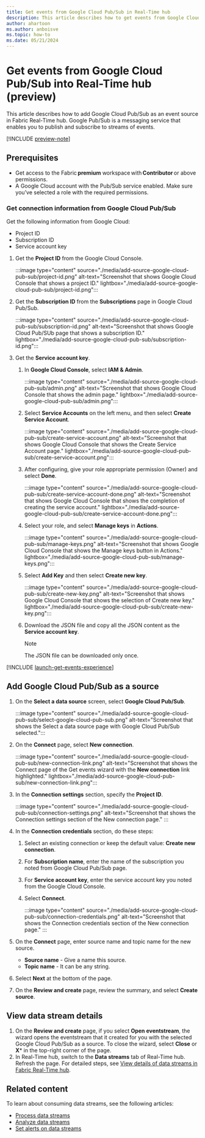 ```yaml
---
title: Get events from Google Cloud Pub/Sub in Real-Time hub
description: This article describes how to get events from Google Cloud Pub/Sub as an event source in Fabric Real-Time hub. 
author: ahartoon
ms.author: anboisve
ms.topic: how-to
ms.date: 05/21/2024
---
```


# Get events from Google Cloud Pub/Sub into Real-Time hub (preview)
This article describes how to add Google Cloud Pub/Sub as an event source in Fabric Real-Time hub. Google Pub/Sub is a messaging service that enables you to publish and subscribe to streams of events. 

[!INCLUDE [preview-note](./includes/preview-note.md)]

## Prerequisites 

- Get access to the Fabric **premium** workspace with **Contributor** or above permissions. 
- A Google Cloud account with the Pub/Sub service enabled. Make sure you’ve selected a role with the required permissions. 

### Get connection information from Google Cloud Pub/Sub
Get the following information from Google Cloud:

- Project ID
- Subscription ID
- Service account key

1. Get the **Project ID** from the Google Cloud Console. 

    :::image type="content" source="./media/add-source-google-cloud-pub-sub/project-id.png" alt-text="Screenshot that shows Google Cloud Console that shows a project ID." lightbox="./media/add-source-google-cloud-pub-sub/project-id.png":::
1. Get the **Subscription ID** from the **Subscriptions** page in Google Cloud Pub/Sub.

    :::image type="content" source="./media/add-source-google-cloud-pub-sub/subscription-id.png" alt-text="Screenshot that shows Google Cloud Pub/SUb page that shows a subscription ID." lightbox="./media/add-source-google-cloud-pub-sub/subscription-id.png":::
1. Get the **Service account key**. 
    1. In **Google Cloud Console**, select **IAM & Admin**. 
    
        :::image type="content" source="./media/add-source-google-cloud-pub-sub/admin.png" alt-text="Screenshot that shows  Google Cloud Console that shows the admin page." lightbox="./media/add-source-google-cloud-pub-sub/admin.png":::        
    1. Select **Service Accounts** on the left menu, and then select **Create Service Account**. 

        :::image type="content" source="./media/add-source-google-cloud-pub-sub/create-service-account.png" alt-text="Screenshot that shows Google Cloud Console that shows the Create Service Account page." lightbox="./media/add-source-google-cloud-pub-sub/create-service-account.png":::        
    1. After configuring, give your role appropriate permission (Owner) and select **Done**. 

        :::image type="content" source="./media/add-source-google-cloud-pub-sub/create-service-account-done.png" alt-text="Screenshot that shows Google Cloud Console that shows the completion of creating the service account." lightbox="./media/add-source-google-cloud-pub-sub/create-service-account-done.png":::        
    1. Select your role, and select **Manage keys** in **Actions**.

        :::image type="content" source="./media/add-source-google-cloud-pub-sub/manage-keys.png" alt-text="Screenshot that shows Google Cloud Console that shows the Manage keys button in Actions." lightbox="./media/add-source-google-cloud-pub-sub/manage-keys.png":::        
    1. Select **Add Key** and then select **Create new key**. 

        :::image type="content" source="./media/add-source-google-cloud-pub-sub/create-new-key.png" alt-text="Screenshot that shows Google Cloud Console that shows the selection of Create new key." lightbox="./media/add-source-google-cloud-pub-sub/create-new-key.png":::        
    1. Download the JSON file and copy all the JSON content as the **Service account key**. 
    
        > [!NOTE]
        > The JSON file can be downloaded only once. 


[!INCLUDE [launch-get-events-experience](./includes/launch-get-events-experience.md)]

## Add Google Cloud Pub/Sub as a source

1. On the **Select a data source** screen, select **Google Cloud Pub/Sub**.

    :::image type="content" source="./media/add-source-google-cloud-pub-sub/select-google-cloud-pub-sub.png" alt-text="Screenshot that shows the Select a data source page with Google Cloud Pub/Sub selected.":::
1. On the **Connect** page, select **New connection**.

    :::image type="content" source="./media/add-source-google-cloud-pub-sub/new-connection-link.png" alt-text="Screenshot that shows the Connect page of the Get events wizard with the **New connection** link highlighted." lightbox="./media/add-source-google-cloud-pub-sub/new-connection-link.png"::: 
1. In the **Connection settings** section, specify the **Project ID**. 

    :::image type="content" source="./media/add-source-google-cloud-pub-sub/connection-settings.png" alt-text="Screenshot that shows the Connection settings section of the New connection page." ::: 
1. In the **Connection credentials** section, do these steps:
    1. Select an existing connection or keep the default value: **Create new connection**. 
    1. For **Subscription name**, enter the name of the subscription you noted from Google Cloud Pub/Sub page. 
    1. For **Service account key**, enter the service account key you noted from the Google Cloud Console. 
    1. Select **Connect**.
    
        :::image type="content" source="./media/add-source-google-cloud-pub-sub/connection-credentials.png" alt-text="Screenshot that shows the Connection credentials section of the New connection page." ::: 
1. On the **Connect** page, enter source name and topic name for the new source.
    - **Source name** - Give a name this source.
    - **Topic name** - It can be any string.
1. Select **Next** at the bottom of the page.
1. On the **Review and create** page, review the summary, and select **Create source**. 


## View data stream details

1. On the **Review and create** page, if you select **Open eventstream**, the wizard opens the eventstream that it created for you with the selected Google Cloud Pub/Sub as a source. To close the wizard, select **Close** or **X*** in the top-right corner of the page.
1. In Real-Time hub, switch to the **Data streams** tab of Real-Time hub. Refresh the page. For detailed steps, see [View details of data streams in Fabric Real-Time hub](view-data-stream-details.md).

## Related content
To learn about consuming data streams, see the following articles:

- [Process data streams](process-data-streams-using-transformations.md)
- [Analyze data streams](analyze-data-streams-using-kql-table-queries.md)
- [Set alerts on data streams](set-alerts-data-streams.md)
